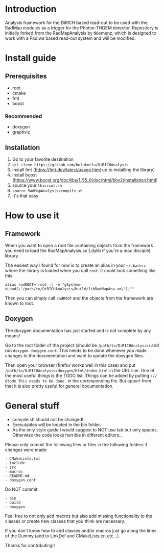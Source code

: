 # Introduction
Analysis framework for the DiRICH based read-out to be used with the RadMap modules as a trigger for the Photon-THGEM detector.
Repository is initially forked from the RadMapAnalysis by tklemenz, which is designed to work with a Padiwa based read-out system and will be modified.


# Install guide

## Prerequisites

* root
* cmake
* fmt
* boost

### Recommended

* doxygen
* graphviz

## Installation

1. Go to your favorite destination
2. `git clone https://github.com/bulukutlu/DiRICHAnalysis`
3. install fmt (https://fmt.dev/latest/usage.html up to installing the library)
4. install boost (https://www.boost.org/doc/libs/1_55_0/doc/html/bbv2/installation.html)
5. source your `thisroot.sh`
6. `source RadMapAnalysis/compile.sh`
7. It's that easy

# How to use it

## Framework

When you want to open a root file containing objects from the framework you need to load the RadMapAnalysis.so (.dylib if you're a mac disciple) library.

The easiest way I found for now is to create an alias in your `~/.bashrc` where the library is loaded when you call `root`.
It could look something like this:

`alias radROOT='root -l -e "gSystem->Load(\"/path/to/DiRICHAnalysis/build/libRadMapAna.so\");"'`

Then you can simply call `radROOT` and the objects from the framework are known to root.

## Doxygen

The doxygen documentation has just started and is not complete by any means!

Go to the root folder of the project (should be `/path/to/DiRICHAnalysis`) and run `doxygen doxygen.conf`. This needs to be done whenever you made changes to the documentation and want to update the doxygen files.

Then open your browser (firefox works well in this case) and put `/path/to/DiRICHAnalysis/doxygen/html/index.html` in the URL line. One of the most useful things is the TODO list. Things can be added by putting `/// @todo This needs to be done.` in the corresponding file. But appart from that it is also pretty useful for general documentation.



# General stuff

* compile.sh should not be changed!
* Executables will be located in the bin folder.
* As the only style guide I would suggest to NOT use tab but only spaces. Otherwise the code looks horrible in different editors...

Please only commit the following files or files in the following folders if changes were made:

	- CMakeLists.txt
	- include
	- src
	- macros
	- README.md
	- doxygen.conf

Do NOT commit:

	- bin
	- build
	- doxygen


Feel free to not only add macros but also add missing functionality to the classes or create new classes that you think are necessary.

If you don't know how to add classes and/or macros just go along the lines of the Dummy (add to LinkDef and CMakeLists.txt etc...).

Thanks for contributing!!
